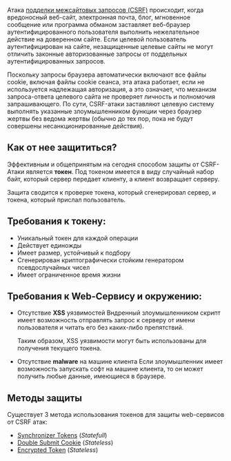 Атака [подделки межсайтовых запросов (CSRF)](https://owasp.org/www-community/attacks/csrf) происходит, когда вредоносный веб-сайт, электронная почта, блог, мгновенное сообщение или программа обманом заставляет веб-браузер аутентифицированного пользователя выполнить нежелательное действие на доверенном сайте. Если целевой пользователь аутентифицирован на сайте, незащищенные целевые сайты не могут отличить законные авторизованные запросы от поддельных аутентифицированных запросов.

Поскольку запросы браузера автоматически включают все файлы cookie, включая файлы cookie сеанса, эта атака работает, если не используется надлежащая авторизация, а это означает, что механизм запроса-ответа целевого сайта не проверяет личность и полномочия запрашивающего. По сути, CSRF-атаки заставляют целевую систему выполнять указанные злоумышленником функции через браузер жертвы без ведома жертвы (обычно до тех пор, пока не будут совершены несанкционированные действия).

## Как от нее защититься?

Эффективным и общепринятым на сегодня способом защиты от CSRF-Атаки является **токен**. Под токеном имеется в виду случайный набор байт, который сервер передает клиенту, а клиент возвращает серверу.

Защита сводится к проверке токена, который сгенерировал сервер, и токена, который прислал пользователь.
## Требования к токену:
- Уникальный токен для каждой операции
- Действует единожды
- Имеет размер, устойчивый к подбору
- Сгенерирован криптографически стойким генератором псевдослучайных чисел
- Имеет ограниченное время жизни

## Требования к Web-Сервису и окружению:

- Отсутствие **XSS** уязвимостей
    Вндренный злоумышленником скрипт имеет возможность отправлять запрос к серверу от имени пользователя и читать его без каких-либо препятствий.
    
    Таким образом, XSS уязвимости могут быть использованы для получения текущего токена.

- Отсутствие **malware** на машине клиента
	Если злоумышленник имеет возможность запускать софт на машине клиента, то он может получить любые данные, имеющиеся в браузере.

## Методы защиты
Существует 3 метода использования токенов для защиты web-сервисов от CSRF атак:

  

- [Synchronizer Tokens](https://habr.com/ru/articles/318748/#synchronizer-tokens) (_Statefull_)
- [Double Submit Cookie](https://habr.com/ru/articles/318748/#double-submit-cookie) (_Stateless_)
- [Encrypted Token](https://habr.com/ru/articles/318748/#encrypted-token) (_Stateless_)